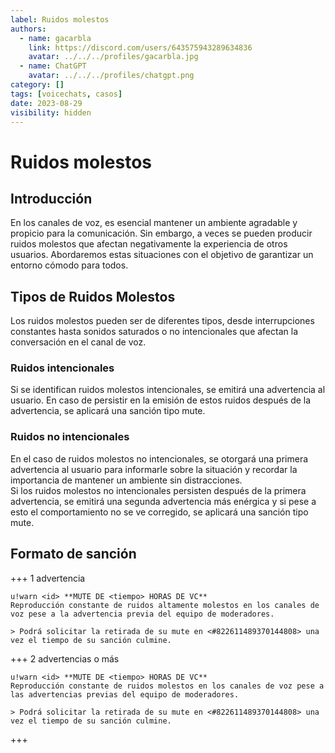 ```yaml
---
label: Ruidos molestos
authors:
  - name: gacarbla
    link: https://discord.com/users/643575943289634836
    avatar: ../../../profiles/gacarbla.jpg
  - name: ChatGPT
    avatar: ../../../profiles/chatgpt.png
category: []
tags: [voicechats, casos]
date: 2023-08-29
visibility: hidden
---
```


# Ruidos molestos

## Introducción

En los canales de voz, es esencial mantener un ambiente agradable y propicio para la comunicación. Sin embargo, a veces se pueden producir ruidos molestos que afectan negativamente la experiencia de otros usuarios. Abordaremos estas situaciones con el objetivo de garantizar un entorno cómodo para todos.

## Tipos de Ruidos Molestos

Los ruidos molestos pueden ser de diferentes tipos, desde interrupciones constantes hasta sonidos saturados o no intencionales que afectan la conversación en el canal de voz.

### Ruidos intencionales

Si se identifican ruidos molestos intencionales, se emitirá una advertencia al usuario. En caso de persistir en la emisión de estos ruidos después de la advertencia, se aplicará una sanción tipo mute.

### Ruidos no intencionales
En el caso de ruidos molestos no intencionales, se otorgará una primera advertencia al usuario para informarle sobre la situación y recordar la importancia de mantener un ambiente sin distracciones.<br>
Si los ruidos molestos no intencionales persisten después de la primera advertencia, se emitirá una segunda advertencia más enérgica y si pese a esto el comportamiento no se ve corregido, se aplicará una sanción tipo mute.

## Formato de sanción
+++ 1 advertencia
```
u!warn <id> **MUTE DE <tiempo> HORAS DE VC**
Reproducción constante de ruidos altamente molestos en los canales de voz pese a la advertencia previa del equipo de moderadores.

> Podrá solicitar la retirada de su mute en <#822611489370144808> una vez el tiempo de su sanción culmine.
```
+++ 2 advertencias o más
```
u!warn <id> **MUTE DE <tiempo> HORAS DE VC**
Reproducción constante de ruidos molestos en los canales de voz pese a las advertencias previas del equipo de moderadores.

> Podrá solicitar la retirada de su mute en <#822611489370144808> una vez el tiempo de su sanción culmine.
```
+++